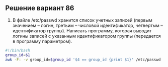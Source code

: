 ## Решение вариант 86
1. В файле /etc/passwd хранится список учетных записей (первым значением – логин, третьим – числовой идентификатор, четвертым – идентификатор группы). Написать программу, которая выводит логины записей с указанным идентификатором группы (передается в программу параметром).

```bash
#!/bin/bash
group_id=$1
awk -F: -v group_id=$group_id '$4 == group_id {print $1}' /etc/passwd
```